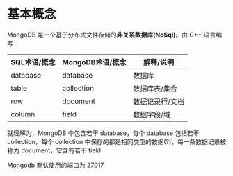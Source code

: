# 基本概念
MongoDB 是一个基于分布式文件存储的**非关系数据库(NoSql)**。由 C++ 语言编写  

| SQL术语/概念 | MongoDB术语/概念 |	解释/说明 |  
| ---- | ---- | ---- |  
| database | database |	数据库 |  
| table | collection | 数据库表/集合 |  
| row | document | 数据记录行/文档 |  
| column | field | 数据字段/域 |  

就理解为，MongoDB 中包含若干 database，每个 database 包括若干 collection，每个 collection 中保存的都是相同类型的数据(?)，每一条数据记录被称为 document，它含有若干 field  

Mongodb 默认使用的端口为 27017  